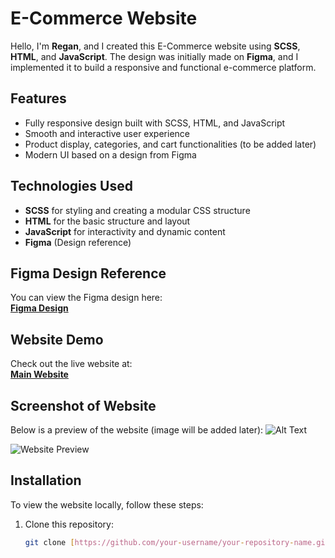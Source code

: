 # E-Commerce Website

Hello, I'm **Regan**, and I created this E-Commerce website using **SCSS**, **HTML**, and **JavaScript**. The design was initially made on **Figma**, and I implemented it to build a responsive and functional e-commerce platform.

## Features
- Fully responsive design built with SCSS, HTML, and JavaScript
- Smooth and interactive user experience
- Product display, categories, and cart functionalities (to be added later)
- Modern UI based on a design from Figma

## Technologies Used
- **SCSS** for styling and creating a modular CSS structure
- **HTML** for the basic structure and layout
- **JavaScript** for interactivity and dynamic content
- **Figma** (Design reference)

## Figma Design Reference
You can view the Figma design here:  
[**Figma Design**](https://www.figma.com/design/IWlMDd30NN8GnxJi5I4iQl/E-Store---Mobile%2Fweb-(Community)-(Copy)?node-id=2607-6390&p=f&t=kAMj16raP45ccOlr-0)

## Website Demo
Check out the live website at:  
[**Main Website**](https://devregan.github.io/E-Store-Web/)

## Screenshot of Website
Below is a preview of the website (image will be added later):
![Alt Text]()


![Website Preview](#)

## Installation

To view the website locally, follow these steps:

1. Clone this repository:
   ```bash
   git clone [https://github.com/your-username/your-repository-name.git](https://github.com/devRegan/E-Store-Web.git)
